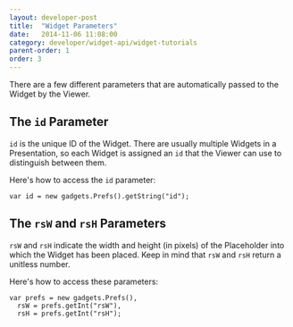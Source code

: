 ```yaml
---
layout: developer-post
title:  "Widget Parameters"
date:   2014-11-06 11:08:00
category: developer/widget-api/widget-tutorials
parent-order: 1
order: 3
---
```


There are a few different parameters that are automatically passed to the Widget by the Viewer.

## The `id` Parameter
`id` is the unique ID of the Widget. There are usually multiple Widgets in a Presentation, so each Widget is assigned an `id` that the Viewer can use to distinguish between them.

Here's how to access the `id` parameter:

```
var id = new gadgets.Prefs().getString("id");
```

## The `rsW` and `rsH` Parameters
`rsW` and `rsH` indicate the width and height (in pixels) of the Placeholder into which the Widget has been placed. Keep in mind that `rsW` and `rsH` return a unitless number.

Here's how to access these parameters:

```
var prefs = new gadgets.Prefs(),
  rsW = prefs.getInt("rsW"),
  rsH = prefs.getInt("rsH");
```